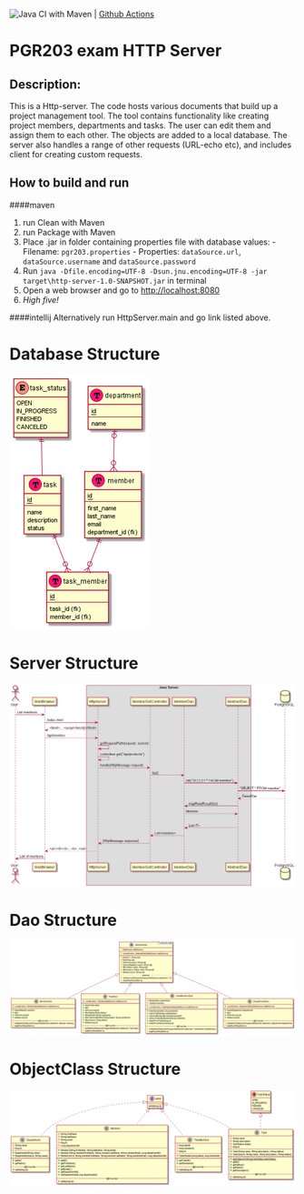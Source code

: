 ![Java CI with Maven](https://github.com/kristiania/pgr203eksamen-97krihop/workflows/Java%20CI%20with%20Maven/badge.svg?branch=main) | [Github Actions](https://github.com/kristiania/pgr203eksamen-97krihop/actions)

# PGR203 exam HTTP Server 
## Description:
This is a Http-server. The code hosts various documents that build up a project management tool. The tool contains functionality like creating project members, departments and tasks. The user can edit them and assign them to each other. The objects are added to a local database. The server also handles a range of other requests (URL-echo etc), and includes client for creating custom requests.

## How to build and run

####maven
1. run Clean with Maven
2. run Package with Maven
3. Place .jar in folder containing properties file with database values:
    	- Filename: `pgr203.properties`
    	- Properties: `dataSource.url`, `dataSource.username` and `dataSource.password` 
4. Run `java -Dfile.encoding=UTF-8 -Dsun.jnu.encoding=UTF-8 -jar target\http-server-1.0-SNAPSHOT.jar` in terminal
5. Open a web browser and go to [http://localhost:8080](http://localhost:8080)
6. *High five!*

####intellij
Alternatively run HttpServer.main and go link listed above.

Database Structure
==
![database Structure](docs/database_structure.png)

Server Structure
==
![Server Structure](docs/server_structure.png)

Dao Structure
==
![Dao Structure](docs/dao_structure.png)

ObjectClass Structure
==
![ObjectClass Structure](docs/member_structure.png)
